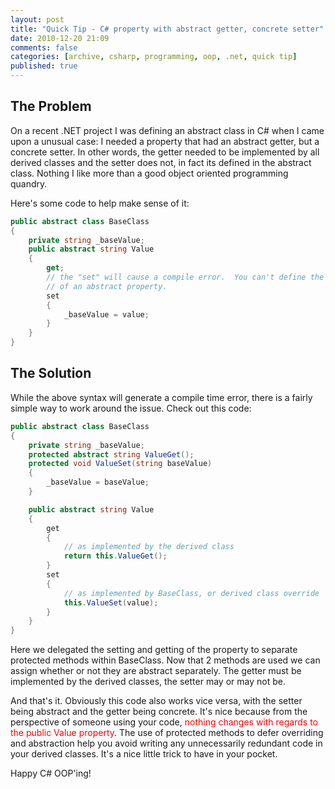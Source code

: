```yaml
---
layout: post
title: "Quick Tip - C# property with abstract getter, concrete setter"
date: 2010-12-20 21:09
comments: false
categories: [archive, csharp, programming, oop, .net, quick tip]
published: true
---
```


## The Problem
On a recent .NET project I was defining an abstract class in C# when I came upon a unusual case: I needed a property that had an abstract getter, but a concrete setter.  In other words, the getter needed to be implemented by all derived classes and the setter does not, in fact its defined in the abstract class.  Nothing I like more than a good object oriented programming quandry.

Here's some code to help make sense of it:

``` csharp
public abstract class BaseClass
{
    private string _baseValue;
    public abstract string Value
    {
        get;
        // the "set" will cause a compile error.  You can't define the get or set inside
        // of an abstract property.
        set
        {
            _baseValue = value;
        }
    }
}
```

## The Solution
While the above syntax will generate a compile time error, there is a fairly simple way to work around the issue.  Check out this code:

``` csharp
public abstract class BaseClass
{
    private string _baseValue;
    protected abstract string ValueGet();
    protected void ValueSet(string baseValue)
    {
        _baseValue = baseValue;
    }

    public abstract string Value
    {
        get
        {
            // as implemented by the derived class
            return this.ValueGet();
        }
        set
        {
            // as implemented by BaseClass, or derived class override
            this.ValueSet(value);
        }
    }
}
```

Here we delegated the setting and getting of the property to separate protected methods within BaseClass.  Now that 2 methods are used we can assign whether or not they are abstract separately.  The getter must be implemented by the derived classes, the setter may or may not be.

And that's it.  Obviously this code also works vice versa, with the setter being abstract and the getter being concrete.  It's nice because from the perspective of someone using your code, <span style="color:#ff0000;">nothing changes with regards to the public Value property</span>.  The use of protected methods to defer overriding and abstraction help you avoid writing any unnecessarily redundant code in your derived classes. It's a nice little trick to have in your pocket.

Happy C# OOP'ing!